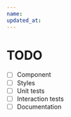 ```yaml
---
name:
updated_at:
---
```


# TODO

- [ ] Component
- [ ] Styles
- [ ] Unit tests
- [ ] Interaction tests
- [ ] Documentation
